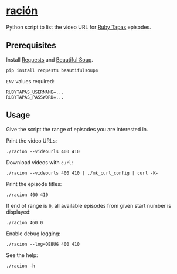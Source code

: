 # [ración](https://en.wiktionary.org/wiki/raci%C3%B3n)

Python script to list the video URL for [Ruby Tapas](https://www.rubytapas.com/) episodes.

## Prerequisites

Install [Requests](http://docs.python-requests.org/en/master/) and [Beautiful Soup](https://www.crummy.com/software/BeautifulSoup/).

    pip install requests beautifulsoup4

`ENV` values required:

```
RUBYTAPAS_USERNAME=...
RUBYTAPAS_PASSWORD=...
```

## Usage

Give the script the range of episodes you are interested in.

Print the video URLs:

    ./racion --videourls 400 410

Download videos with `curl`:

    ./racion --videourls 400 410 | ./mk_curl_config | curl -K-

Print the episode titles:

    ./racion 400 410

If end of range is `0`, all available episodes from given start number is displayed:

    ./racion 460 0

Enable debug logging:

    ./racion --log=DEBUG 400 410

See the help:

    ./racion -h
